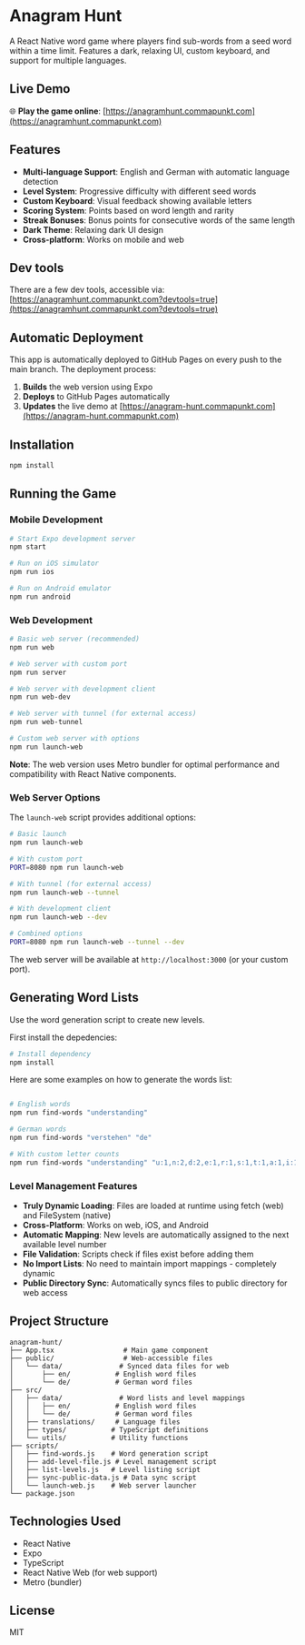 # Anagram Hunt

A React Native word game where players find sub-words from a seed word within a time limit. Features a dark, relaxing UI, custom keyboard, and support for multiple languages.

## Live Demo

🌐 **Play the game online**: [https://anagramhunt.commapunkt.com](https://anagramhunt.commapunkt.com)

## Features

- **Multi-language Support**: English and German with automatic language detection
- **Level System**: Progressive difficulty with different seed words
- **Custom Keyboard**: Visual feedback showing available letters
- **Scoring System**: Points based on word length and rarity
- **Streak Bonuses**: Bonus points for consecutive words of the same length
- **Dark Theme**: Relaxing dark UI design
- **Cross-platform**: Works on mobile and web

## Dev tools

There are a few dev tools, accessible via: [https://anagramhunt.commapunkt.com?devtools=true](https://anagramhunt.commapunkt.com?devtools=true)

## Automatic Deployment

This app is automatically deployed to GitHub Pages on every push to the main branch. The deployment process:

1. **Builds** the web version using Expo
2. **Deploys** to GitHub Pages automatically
3. **Updates** the live demo at [https://anagram-hunt.commapunkt.com](https://anagram-hunt.commapunkt.com)

## Installation

```bash
npm install
```

## Running the Game

### Mobile Development
```bash
# Start Expo development server
npm start

# Run on iOS simulator
npm run ios

# Run on Android emulator
npm run android
```

### Web Development
```bash
# Basic web server (recommended)
npm run web

# Web server with custom port
npm run server

# Web server with development client
npm run web-dev

# Web server with tunnel (for external access)
npm run web-tunnel

# Custom web server with options
npm run launch-web
```

**Note**: The web version uses Metro bundler for optimal performance and compatibility with React Native components.

### Web Server Options

The `launch-web` script provides additional options:

```bash
# Basic launch
npm run launch-web

# With custom port
PORT=8080 npm run launch-web

# With tunnel (for external access)
npm run launch-web --tunnel

# With development client
npm run launch-web --dev

# Combined options
PORT=8080 npm run launch-web --tunnel --dev
```

The web server will be available at `http://localhost:3000` (or your custom port).

## Generating Word Lists

Use the word generation script to create new levels.

First install the depedencies:

```bash
# Install dependency
npm install
```

Here are some examples on how to generate the words list:

```bash

# English words
npm run find-words "understanding"

# German words
npm run find-words "verstehen" "de"

# With custom letter counts
npm run find-words "understanding" "u:1,n:2,d:2,e:1,r:1,s:1,t:1,a:1,i:1,g:1"
```

### Level Management Features
- **Truly Dynamic Loading**: Files are loaded at runtime using fetch (web) and FileSystem (native)
- **Cross-Platform**: Works on web, iOS, and Android
- **Automatic Mapping**: New levels are automatically assigned to the next available level number
- **File Validation**: Scripts check if files exist before adding them
- **No Import Lists**: No need to maintain import mappings - completely dynamic
- **Public Directory Sync**: Automatically syncs files to public directory for web access

## Project Structure

```
anagram-hunt/
├── App.tsx                 # Main game component
├── public/                 # Web-accessible files
│   └── data/              # Synced data files for web
│       ├── en/           # English word files
│       └── de/           # German word files
├── src/
│   ├── data/              # Word lists and level mappings
│   │   ├── en/           # English word files
│   │   └── de/           # German word files
│   ├── translations/     # Language files
│   ├── types/           # TypeScript definitions
│   └── utils/           # Utility functions
├── scripts/
│   ├── find-words.js    # Word generation script
│   ├── add-level-file.js # Level management script
│   ├── list-levels.js   # Level listing script
│   ├── sync-public-data.js # Data sync script
│   └── launch-web.js    # Web server launcher
└── package.json
```

## Technologies Used

- React Native
- Expo
- TypeScript
- React Native Web (for web support)
- Metro (bundler)

## License

MIT
